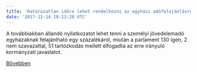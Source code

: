 ```yaml
---
title: 'Határozatlan időre lehet rendelkezni az egyházi adófelajánlásról'
date: '2017-11-14 10:13:28 UTC'
---
```


A továbbiakban állandó nyilatkozatot lehet tenni a személyi jövedelemadó egyházaknak felajánlható egy százalékáról, miután a parlament 130 igen, 2 nem szavazattal, 51 tartózkodás mellett elfogadta az erre irányuló kormányzati javaslatot.


[Bővebben](http://ift.tt/2ADMOYd)
